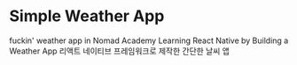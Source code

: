 # Simple Weather App
fuckin' weather app in Nomad Academy
Learning React Native by Building a Weather App
리액트 네이티브 프레임워크로 제작한 간단한 날씨 앱
